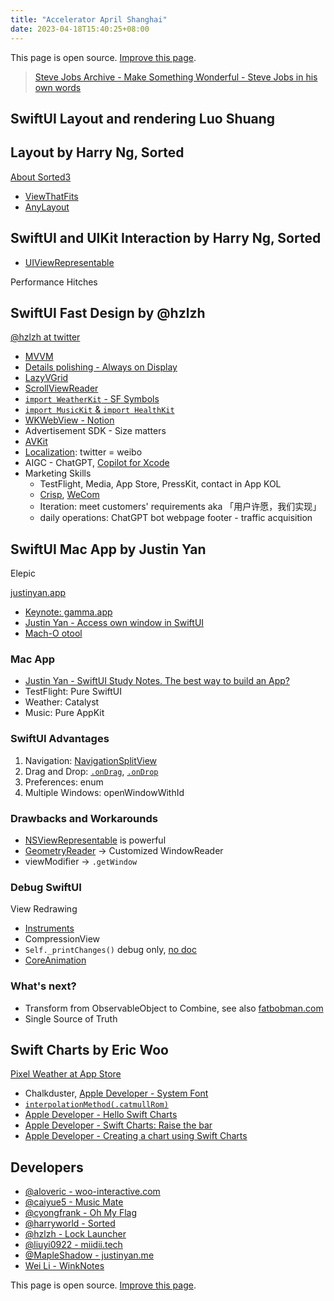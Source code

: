 ```yaml
---
title: "Accelerator April Shanghai"
date: 2023-04-18T15:40:25+08:00
---
```


This page is open source. [Improve this page][opensource].

> [Steve Jobs Archive - Make Something Wonderful - Steve Jobs in his own words](https://stevejobsarchive.com/)

## SwiftUI Layout and rendering Luo Shuang

## Layout by Harry Ng, Sorted

[About Sorted3](https://www.sortedapp.com/about-us)

* [ViewThatFits](https://developer.apple.com/documentation/swiftui/viewthatfits)
* [AnyLayout](https://developer.apple.com/documentation/swiftui/anylayout)

## SwiftUI and UIKit Interaction by Harry Ng, Sorted

* [UIViewRepresentable](https://developer.apple.com/documentation/swiftui/uiviewrepresentable)

Performance Hitches

## SwiftUI Fast Design by @hzlzh

[@hzlzh at twitter](https://twitter.com/hzlzh)

* [MVVM](https://www.hackingwithswift.com/books/ios-swiftui/introducing-mvvm-into-your-swiftui-project)
* [Details polishing - Always on Display](https://developer.apple.com/documentation/activitykit)
* [LazyVGrid](https://developer.apple.com/documentation/swiftui/lazyvgrid)
* [ScrollViewReader](https://developer.apple.com/documentation/swiftui/scrollviewreader)
* [`import WeatherKit` - SF Symbols](https://developer.apple.com/documentation/weatherkit)
* [`import MusicKit` & `import HealthKit`](https://developer.apple.com/documentation/musickit)
* [WKWebView - Notion](https://developer.apple.com/documentation/webkit/wkwebview)
* Advertisement SDK - Size matters
* [AVKit](https://developer.apple.com/documentation/avkit)
* [Localization](https://developer.apple.com/documentation/xcode/localization): twitter = weibo
* AIGC - ChatGPT, [Copilot for Xcode](https://github.com/intitni/CopilotForXcode)
* Marketing Skills
  * TestFlight, Media, App Store, PressKit, contact in App KOL
  * [Crisp](https://crisp.chat/), [WeCom](https://www.tencent.com/en-us/responsibility/combat-covid-19-wecom.html)
  * Iteration: meet customers' requirements aka 「用户许愿，我们实现」
  * daily operations: ChatGPT bot webpage footer - traffic acquisition

## SwiftUI Mac App by Justin Yan

Elepic

[justinyan.app](https://justinyan.app/)

* [Keynote: gamma.app](https://gamma.app)
* [Justin Yan - Access own window in SwiftUI](https://justinyan.me/post/5656)
* [Mach-O otool](https://www.jianshu.com/p/fc67f95eee41)

### Mac App

* [Justin Yan - SwiftUI Study Notes. The best way to build an App?](https://twitter.com/MapleShadow/status/1641690615015694336?s=20)
* TestFlight: Pure SwiftUI
* Weather: Catalyst
* Music: Pure AppKit

### SwiftUI Advantages

1. Navigation: [NavigationSplitView](https://developer.apple.com/documentation/swiftui/navigationsplitview)
2. Drag and Drop: [`.onDrag`](https://developer.apple.com/documentation/swiftui/path/ondrag(_:)), [`.onDrop`](https://developer.apple.com/documentation/swiftui/renamebutton/ondrop(of:delegate:)-88jo6)
3. Preferences: enum
4. Multiple Windows: openWindowWithId

### Drawbacks and Workarounds

* [NSViewRepresentable](https://developer.apple.com/documentation/swiftui/nsviewrepresentable) is powerful
* [GeometryReader](https://developer.apple.com/documentation/swiftui/geometryreader) -> Customized WindowReader
* viewModifier -> `.getWindow`

### Debug SwiftUI

View Redrawing

* [Instruments](https://developer.apple.com/videos/play/wwdc2019/411/)
* CompressionView
* `Self._printChanges()` debug only, [no doc](https://stackoverflow.com/questions/69859370/where-is-self-printchanges-defined-and-or-documented-for-swiftui)
* [CoreAnimation](https://twitter.com/jsh8080/status/1206617106160246784)

### What's next?

* Transform from ObservableObject to Combine, see also [fatbobman.com](https://www.fatbobman.com/)
* Single Source of Truth

## Swift Charts by Eric Woo

[Pixel Weather at App Store](https://apps.apple.com/us/app/pixel-weather-forecast/id1278650505?itsct=apps_box_link&itscg=30200)

* Chalkduster, [Apple Developer - System Font](https://developer.apple.com/fonts/system-fonts/)
* [`interpolationMethod(.catmullRom)`](https://developer.apple.com/documentation/charts/interpolationmethod/catmullrom?language=_8)
* [Apple Developer - Hello Swift Charts](https://developer.apple.com/videos/play/wwdc2022/10136/)
* [Apple Developer - Swift Charts: Raise the bar](https://developer.apple.com/videos/play/wwdc2022/10137/)
* [Apple Developer - Creating a chart using Swift Charts](https://developer.apple.com/documentation/charts/creating-a-chart-using-swift-charts)

## Developers

* [@aloveric - woo-interactive.com](https://woo-interactive.com/)
* [@caiyue5 - Music Mate](https://musicmate.fun/)
* [@cyongfrank - Oh My Flag](https://yongfrank.github.io/OhMyFlag-WWDC22/)
* [@harryworld - Sorted](https://www.sortedapp.com/)
* [@hzlzh - Lock Launcher](https://locklauncher.com/)
* [@liuyi0922 - miidii.tech](https://www.miidii.tech/)
* [@MapleShadow - justinyan.me](https://justinyan.me/)
* [Wei Li - WinkNotes](https://www.appnice.cn/)

This page is open source. [Improve this page][opensource].

[opensource]: https://github.com/yongfrank/yongfrank.github.io/edit/main/content/posts/accelerator-shanghai.md

<!-- ```txt
活动安排 ｜2023 年 4 月 18 日：
13:30 - 14:00 签到
14:00 - 14:05 欢迎致辞 Jason Wang
14:05 - 14:40 SwiftUI 布局与渲染 罗爽
14:50 - 16:30 SwiftUI 实践
                    - 开始使用 Layout 协议；Harry Ng, Sorted
                    - SwiftUI 快速响应产品设计； ZiLi, 
                    - SwiftUI 高效开发 Mac App；Justin
                    - Swift Charts 实践分享。 Eric Woo
16:30 - 17:00 茶歇 / 自由讨论
``` -->
